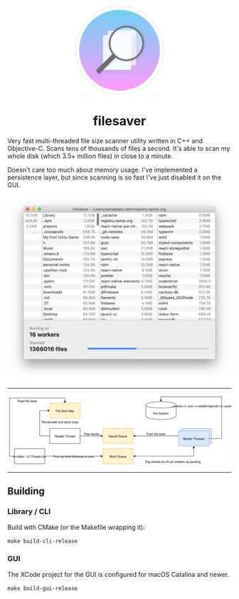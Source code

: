 <p align="center">
  <img src="/design/AppIcon@256px.png" width="200" height="200" />
</p>

<h1 align="center">filesaver</h1>
Very fast multi-threaded file size scanner utility written in C++ and
Objective-C. Scans tens of thousands of files a second. It's able to scan my
whole disk (which 3.5+ million files) in close to a minute.

Doesn't care too much about memory usage. I've implemented a persistence layer,
but since scanning is so fast I've just disabled it on the GUI.

![](/screenshot.png)

- - -

![](/diagram.svg)

---

## Building

### Library / CLI

Build with CMake (or the Makefile wrapping it):

```
make build-cli-release
```

### GUI

The XCode project for the GUI is configured for macOS Catalina and newer.

```
make build-gui-release
```



